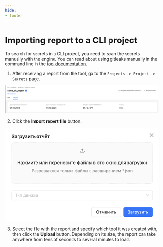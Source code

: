 ```yaml
---
hide:
- footer
---
```

# Importing report to a CLI project

To search for secrets in a CLI project, you need to scan the secrets manually with the engine. You can read about using gitleaks manually in the command line in the [tool documentation](https://github.com/gitleaks/gitleaks?tab=readme-ov-file#usage).

1. After receiving a report from the tool, go to the `Projects -> Project -> Secrets` page.

![CLI Project](/assets/img/secrets/cli-project.png)

2. Click the **Import report file** button.

![CLI Upload](/assets/img/secrets/cli-upload.png)

3. Select the file with the report and specify which tool it was created with, then click the **Upload** button. Depending on its size, the report can take anywhere from tens of seconds to several minutes to load.